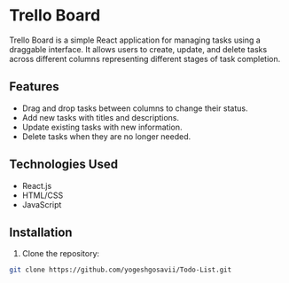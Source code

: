 # Trello Board

Trello Board is a simple React application for managing tasks using a draggable interface. It allows users to create, update, and delete tasks across different columns representing different stages of task completion.

## Features

- Drag and drop tasks between columns to change their status.
- Add new tasks with titles and descriptions.
- Update existing tasks with new information.
- Delete tasks when they are no longer needed.

## Technologies Used

- React.js
- HTML/CSS
- JavaScript

## Installation

1. Clone the repository:

```bash
git clone https://github.com/yogeshgosavii/Todo-List.git
